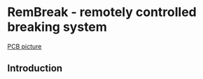 # RemBreak - remotely controlled breaking system

[PCB picture](pics/introduction.png)

## Introduction
